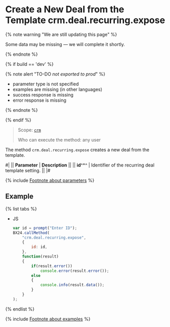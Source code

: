 # Create a New Deal from the Template crm.deal.recurring.expose

{% note warning "We are still updating this page" %}

Some data may be missing — we will complete it shortly.

{% endnote %}

{% if build == 'dev' %}

{% note alert "TO-DO _not exported to prod_" %}

- parameter type is not specified
- examples are missing (in other languages)
- success response is missing
- error response is missing

{% endnote %}

{% endif %}

> Scope: [`crm`](../../../scopes/permissions.md)
>
> Who can execute the method: any user

The method `crm.deal.recurring.expose` creates a new deal from the template.

#| 
|| **Parameter** | **Description** ||
|| **id**^*^ | Identifier of the recurring deal template setting. ||
|#

{% include [Footnote about parameters](../../../../_includes/required.md) %}

## Example

{% list tabs %}

- JS

    ```js
    var id = prompt("Enter ID");
    BX24.callMethod(
        "crm.deal.recurring.expose",
        {
            id: id,
        },
        function(result)
        {
            if(result.error())
                console.error(result.error());
            else
            {
                console.info(result.data());
            }
        }
    );
    ```

{% endlist %}

{% include [Footnote about examples](../../../../_includes/examples.md) %}
